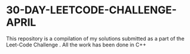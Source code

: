 # 30-DAY-LEETCODE-CHALLENGE-APRIL
This repository is a compilation of my solutions submitted as a part of the Leet-Code Challenge . 
All the work has been done in C++
